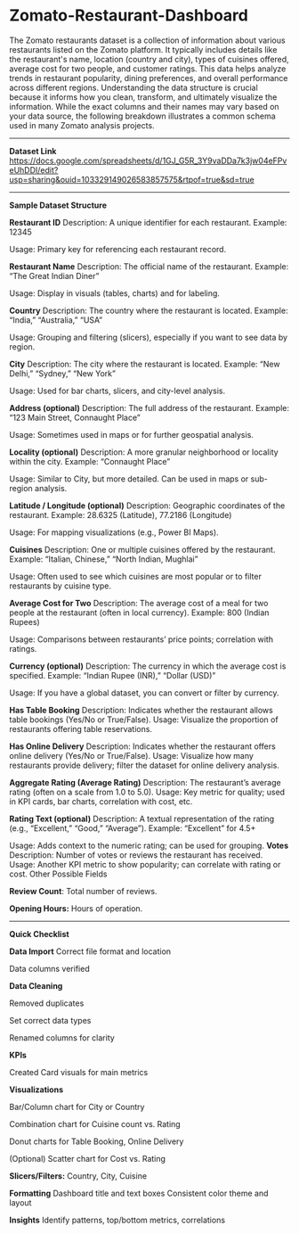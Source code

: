 # Zomato-Restaurant-Dashboard

The Zomato restaurants dataset is a collection of information about various restaurants listed on the Zomato platform. It typically includes details like the restaurant's name, location (country and city), types of cuisines offered, average cost for two people, and customer ratings. This data helps analyze trends in restaurant popularity, dining preferences, and overall performance across different regions.
Understanding the data structure is crucial because it informs how you clean, transform, and ultimately visualize the information. While the exact columns and their names may vary based on your data source, the following breakdown illustrates a common schema used in many Zomato analysis projects.

************************************************************************************************************************************************

**Dataset Link** 
https://docs.google.com/spreadsheets/d/1GJ_G5R_3Y9vaDDa7k3jw04eFPveUhDDI/edit?usp=sharing&ouid=103329149026583857575&rtpof=true&sd=true

**************************************************************************************************************************************************

**Sample Dataset Structure**

**Restaurant ID**
Description: A unique identifier for each restaurant.
Example: 12345

Usage: Primary key for referencing each restaurant record.

**Restaurant Name**
Description: The official name of the restaurant.
Example: “The Great Indian Diner”

Usage: Display in visuals (tables, charts) and for labeling.

**Country**
Description: The country where the restaurant is located.
Example: “India,” “Australia,” “USA”

Usage: Grouping and filtering (slicers), especially if you want to see data by region.

**City**
Description: The city where the restaurant is located.
Example: “New Delhi,” “Sydney,” “New York”

Usage: Used for bar charts, slicers, and city-level analysis.

**Address (optional)**
Description: The full address of the restaurant.
Example: “123 Main Street, Connaught Place”

Usage: Sometimes used in maps or for further geospatial analysis.

**Locality (optional)**
Description: A more granular neighborhood or locality within the city.
Example: “Connaught Place”

Usage: Similar to City, but more detailed. Can be used in maps or sub-region analysis.

**Latitude / Longitude (optional)**
Description: Geographic coordinates of the restaurant.
Example: 28.6325 (Latitude), 77.2186 (Longitude)

Usage: For mapping visualizations (e.g., Power BI Maps).

**Cuisines**
Description: One or multiple cuisines offered by the restaurant.
Example: “Italian, Chinese,” “North Indian, Mughlai”

Usage: Often used to see which cuisines are most popular or to filter restaurants by cuisine type.

**Average Cost for Two**
Description: The average cost of a meal for two people at the restaurant (often in local currency).
Example: 800 (Indian Rupees)

Usage: Comparisons between restaurants’ price points; correlation with ratings.

**Currency (optional)**
Description: The currency in which the average cost is specified.
Example: “Indian Rupee (INR),” “Dollar (USD)”

Usage: If you have a global dataset, you can convert or filter by currency.

**Has Table Booking**
Description: Indicates whether the restaurant allows table bookings (Yes/No or True/False).
Usage: Visualize the proportion of restaurants offering table reservations.

**Has Online Delivery**
Description: Indicates whether the restaurant offers online delivery (Yes/No or True/False).
Usage: Visualize how many restaurants provide delivery; filter the dataset for online delivery analysis.

**Aggregate Rating (Average Rating)**
Description: The restaurant’s average rating (often on a scale from 1.0 to 5.0).
Usage: Key metric for quality; used in KPI cards, bar charts, correlation with cost, etc.

**Rating Text (optional)**
Description: A textual representation of the rating (e.g., “Excellent,” “Good,” “Average”).
Example: “Excellent” for 4.5+

Usage: Adds context to the numeric rating; can be used for grouping.
**Votes**
Description: Number of votes or reviews the restaurant has received.
Usage: Another KPI metric to show popularity; can correlate with rating or cost.
Other Possible Fields

**Review Count**: Total number of reviews.

**Opening Hours:** Hours of operation.

*****************************************************************************************************

**Quick Checklist**

**Data Import**
 Correct file format and location
 
 Data columns verified
 
**Data Cleaning**
 
 Removed duplicates
 
 Set correct data types
 
 Renamed columns for clarity
 
**KPIs**

 Created Card visuals for main metrics
 
**Visualizations**

 Bar/Column chart for City or Country
 
 Combination chart for Cuisine count vs. Rating
 
 Donut charts for Table Booking, Online Delivery
 
 (Optional) Scatter chart for Cost vs. Rating
 
**Slicers/Filters:**
 Country, City, Cuisine
 
**Formatting**
 Dashboard title and text boxes
 Consistent color theme and layout

**Insights**
 Identify patterns, top/bottom metrics, correlations
